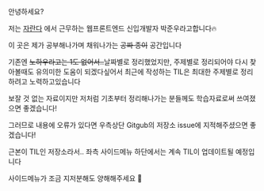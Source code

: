 안녕하세요?

저는 [자란다](https://jaranda.kr/) 에서 근무하는 웹프론트엔드 신입개발자 박준우라고합니다🔥

이 곳은 제가 공부해나가며 채워나가는 ~~공짜 종이~~ 공간입니다

기존엔 ~~노하우라고는 1도 없어서..~~날짜별로 정리했었지만, 주제별로 정리되어야 다시 찾아볼때도 유의미한 도움이 되겠다싶어서 최근에 작성하는 TIL은 최대한 주제별로 정리하려고 노력하고있습니다

보잘 것 없는 자료이지만 저처럼 기초부터 정리해나가는 분들께도 학습자료로써 쓰여졌으면 좋겠습니다!

그러므로 내용에 오류가 있다면 우측상단 Gitgub의 저장소 issue에 지적해주셨으면 좋겠습니다!

근본이 TIL인 저장소라서.. 좌측 사이드메뉴 하단에서는 계속 TIL이 업데이트될 예정입니다

사이드메뉴가 조금 지저분해도 양해해주세요 🙏

